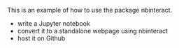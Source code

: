 This is an example of how to use the package nbinteract.

- write a Jupyter notebook
- convert it to a standalone webpage using nbinteract
- host it on Github
